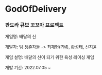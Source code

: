 # GodOfDelivery

<h3>판도라 큐브 꼬꼬마 프로젝트</h3>

<p>게임명: 배달의 신</p>
<p>개발자: 팀 생존자들 -> 최재현(PM), 황성태, 신지윤</p>
<p>게임 설명: 배달의 신이 되기 위한 육성 레이싱 게임</p>
<p>개발 기간: 2022.07.05 ~</p>
